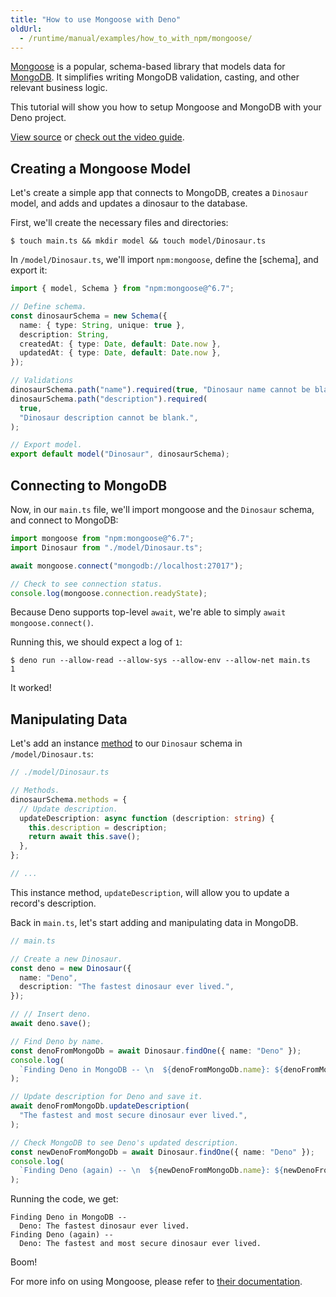 ```yaml
---
title: "How to use Mongoose with Deno"
oldUrl:
  - /runtime/manual/examples/how_to_with_npm/mongoose/
---
```


[Mongoose](https://mongoosejs.com/) is a popular, schema-based library that
models data for [MongoDB](https://www.mongodb.com/). It simplifies writing
MongoDB validation, casting, and other relevant business logic.

This tutorial will show you how to setup Mongoose and MongoDB with your Deno
project.

[View source](https://github.com/denoland/examples/tree/main/with-mongoose) or
[check out the video guide](https://youtu.be/dmZ9Ih0CR9g).

## Creating a Mongoose Model

Let's create a simple app that connects to MongoDB, creates a `Dinosaur` model,
and adds and updates a dinosaur to the database.

First, we'll create the necessary files and directories:

```console
$ touch main.ts && mkdir model && touch model/Dinosaur.ts
```

In `/model/Dinosaur.ts`, we'll import `npm:mongoose`, define the [schema], and
export it:

```ts
import { model, Schema } from "npm:mongoose@^6.7";

// Define schema.
const dinosaurSchema = new Schema({
  name: { type: String, unique: true },
  description: String,
  createdAt: { type: Date, default: Date.now },
  updatedAt: { type: Date, default: Date.now },
});

// Validations
dinosaurSchema.path("name").required(true, "Dinosaur name cannot be blank.");
dinosaurSchema.path("description").required(
  true,
  "Dinosaur description cannot be blank.",
);

// Export model.
export default model("Dinosaur", dinosaurSchema);
```

## Connecting to MongoDB

Now, in our `main.ts` file, we'll import mongoose and the `Dinosaur` schema, and
connect to MongoDB:

```ts
import mongoose from "npm:mongoose@^6.7";
import Dinosaur from "./model/Dinosaur.ts";

await mongoose.connect("mongodb://localhost:27017");

// Check to see connection status.
console.log(mongoose.connection.readyState);
```

Because Deno supports top-level `await`, we're able to simply
`await mongoose.connect()`.

Running this, we should expect a log of `1`:

```shell
$ deno run --allow-read --allow-sys --allow-env --allow-net main.ts
1
```

It worked!

## Manipulating Data

Let's add an instance [method](https://mongoosejs.com/docs/guide.html#methods)
to our `Dinosaur` schema in `/model/Dinosaur.ts`:

```ts
// ./model/Dinosaur.ts

// Methods.
dinosaurSchema.methods = {
  // Update description.
  updateDescription: async function (description: string) {
    this.description = description;
    return await this.save();
  },
};

// ...
```

This instance method, `updateDescription`, will allow you to update a record's
description.

Back in `main.ts`, let's start adding and manipulating data in MongoDB.

```ts
// main.ts

// Create a new Dinosaur.
const deno = new Dinosaur({
  name: "Deno",
  description: "The fastest dinosaur ever lived.",
});

// // Insert deno.
await deno.save();

// Find Deno by name.
const denoFromMongoDb = await Dinosaur.findOne({ name: "Deno" });
console.log(
  `Finding Deno in MongoDB -- \n  ${denoFromMongoDb.name}: ${denoFromMongoDb.description}`,
);

// Update description for Deno and save it.
await denoFromMongoDb.updateDescription(
  "The fastest and most secure dinosaur ever lived.",
);

// Check MongoDB to see Deno's updated description.
const newDenoFromMongoDb = await Dinosaur.findOne({ name: "Deno" });
console.log(
  `Finding Deno (again) -- \n  ${newDenoFromMongoDb.name}: ${newDenoFromMongoDb.description}`,
);
```

Running the code, we get:

```console
Finding Deno in MongoDB --
  Deno: The fastest dinosaur ever lived.
Finding Deno (again) --
  Deno: The fastest and most secure dinosaur ever lived.
```

Boom!

For more info on using Mongoose, please refer to
[their documentation](https://mongoosejs.com/docs/guide.html).
